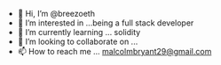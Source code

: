- 👋 Hi, I’m @breezoeth
- 👀 I’m interested in ...being a full stack developer
- 🌱 I’m currently learning ... solidity
- 💞️ I’m looking to collaborate on ... 
- 📫 How to reach me ... malcolmbryant29@gmail.com

<!---
breezoeth/breezoeth is a ✨ special ✨ repository because its `README.md` (this file) appears on your GitHub profile.
You can click the Preview link to take a look at your changes.
--->
